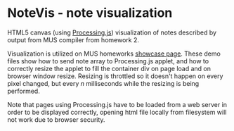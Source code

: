 NoteVis - note visualization
============================

HTML5 canvas (using [Processing.js][pjs]) visualization of notes described by output from MUS compiler from homework 2.

Visualization is utilized on MUS homeworks [showcase page][muspage]. These demo files show how to send note array to Processing.js applet, and how to correctly resize the applet to fill the container div on page load and on browser window resize. Resizing is throttled so it doesn't happen on every pixel changed, but every *n* milliseconds while the resizing is being performed.

Note that pages using Processing.js have to be loaded from a web server in order to be displayed correctly, opening html file locally from filesystem will not work due to browser security.



[pjs]: http://processingjs.org
[muspage]: http://bgr.github.com/nathans-pl101/homework04-mus/